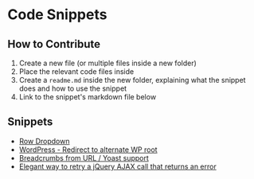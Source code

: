 # Code Snippets

## How to Contribute

1. Create a new file (or multiple files inside a new folder)
2. Place the relevant code files inside
3. Create a `readme.md` inside the new folder, explaining what the snippet does and how to use the snippet
4. Link to the snippet's markdown file below

## Snippets
- [Row Dropdown](row-dropdown/)
- [WordPress - Redirect to alternate WP root](wp-root.php)
- [Breadcrumbs from URL / Yoast support](breadcrumbs-from-url.md)
- [Elegant way to retry a jQuery AJAX call that returns an error](elegant-ajax.md)
